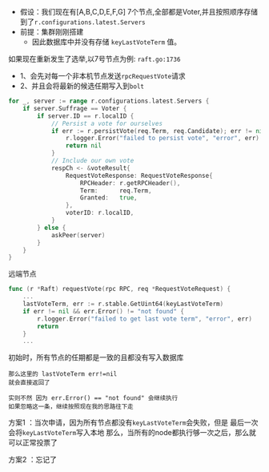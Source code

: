 - 假设：我们现在有[A,B,C,D,E,F,G] 7个节点,全部都是Voter,并且按照顺序存储到了`r.configurations.latest.Servers`
- 前提：集群刚刚搭建 
  - 因此数据库中并没有存储 `keyLastVoteTerm` 值。

如果现在重新发生了选举,以7号节点为例:
`raft.go:1736`
- 1、会先对每一个非本机节点发送`rpcRequestVote`请求 
- 2、并且会将最新的候选任期写入到`bolt`
```go
for _, server := range r.configurations.latest.Servers {
    if server.Suffrage == Voter {
        if server.ID == r.localID {
            // Persist a vote for ourselves
            if err := r.persistVote(req.Term, req.Candidate); err != nil {
                r.logger.Error("failed to persist vote", "error", err)
                return nil
            }
            // Include our own vote
            respCh <- &voteResult{
                RequestVoteResponse: RequestVoteResponse{
                    RPCHeader: r.getRPCHeader(),
                    Term:      req.Term,
                    Granted:   true,
                },
                voterID: r.localID,
            }
        } else {
            askPeer(server)
        }
    }
}

```

远端节点
```go
func (r *Raft) requestVote(rpc RPC, req *RequestVoteRequest) {
	...
	lastVoteTerm, err := r.stable.GetUint64(keyLastVoteTerm)
	if err != nil && err.Error() != "not found" {
		r.logger.Error("failed to get last vote term", "error", err)
		return
	}
	...
```
初始时，所有节点的任期都是一致的且都没有写入数据库
```
那么这里的 lastVoteTerm err!=nil
就会直接返回了

实则不然 因为 err.Error() == "not found" 会继续执行
如果忽略这一条，继续按照现在我的思路往下走
```
方案1 ：当次申请，因为所有节点都没有`keyLastVoteTerm`会失败，但是 最后一次 会将`keyLastVoteTerm`写入本地
        那么，当所有的node都执行够一次之后，那么就可以正常投票了

方案2 ：忘记了